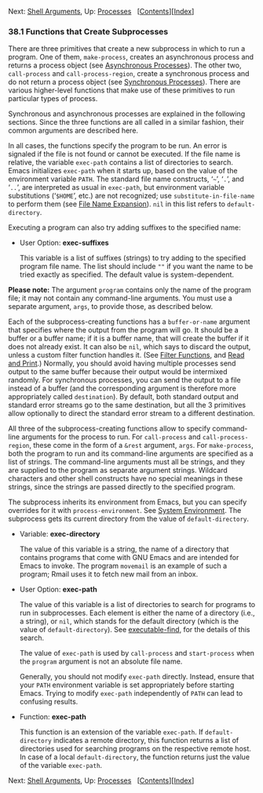 <!-- This is the GNU Emacs Lisp Reference Manual
corresponding to Emacs version 27.2.

Copyright (C) 1990-1996, 1998-2021 Free Software Foundation,
Inc.

Permission is granted to copy, distribute and/or modify this document
under the terms of the GNU Free Documentation License, Version 1.3 or
any later version published by the Free Software Foundation; with the
Invariant Sections being "GNU General Public License," with the
Front-Cover Texts being "A GNU Manual," and with the Back-Cover
Texts as in (a) below.  A copy of the license is included in the
section entitled "GNU Free Documentation License."

(a) The FSF's Back-Cover Text is: "You have the freedom to copy and
modify this GNU manual.  Buying copies from the FSF supports it in
developing GNU and promoting software freedom." -->

<!-- Created by GNU Texinfo 6.7, http://www.gnu.org/software/texinfo/ -->

Next: [Shell Arguments](Shell-Arguments.html), Up: [Processes](Processes.html)   \[[Contents](index.html#SEC_Contents "Table of contents")]\[[Index](Index.html "Index")]

### 38.1 Functions that Create Subprocesses

There are three primitives that create a new subprocess in which to run a program. One of them, `make-process`, creates an asynchronous process and returns a process object (see [Asynchronous Processes](Asynchronous-Processes.html)). The other two, `call-process` and `call-process-region`, create a synchronous process and do not return a process object (see [Synchronous Processes](Synchronous-Processes.html)). There are various higher-level functions that make use of these primitives to run particular types of process.

Synchronous and asynchronous processes are explained in the following sections. Since the three functions are all called in a similar fashion, their common arguments are described here.

In all cases, the functions specify the program to be run. An error is signaled if the file is not found or cannot be executed. If the file name is relative, the variable `exec-path` contains a list of directories to search. Emacs initializes `exec-path` when it starts up, based on the value of the environment variable `PATH`. The standard file name constructs, ‘`~`’, ‘`.`’, and ‘`..`’, are interpreted as usual in `exec-path`, but environment variable substitutions (‘`$HOME`’, etc.) are not recognized; use `substitute-in-file-name` to perform them (see [File Name Expansion](File-Name-Expansion.html)). `nil` in this list refers to `default-directory`.

Executing a program can also try adding suffixes to the specified name:

*   User Option: **exec-suffixes**

    This variable is a list of suffixes (strings) to try adding to the specified program file name. The list should include `""` if you want the name to be tried exactly as specified. The default value is system-dependent.

**Please note:** The argument `program` contains only the name of the program file; it may not contain any command-line arguments. You must use a separate argument, `args`, to provide those, as described below.

Each of the subprocess-creating functions has a `buffer-or-name` argument that specifies where the output from the program will go. It should be a buffer or a buffer name; if it is a buffer name, that will create the buffer if it does not already exist. It can also be `nil`, which says to discard the output, unless a custom filter function handles it. (See [Filter Functions](Filter-Functions.html), and [Read and Print](Read-and-Print.html).) Normally, you should avoid having multiple processes send output to the same buffer because their output would be intermixed randomly. For synchronous processes, you can send the output to a file instead of a buffer (and the corresponding argument is therefore more appropriately called `destination`). By default, both standard output and standard error streams go to the same destination, but all the 3 primitives allow optionally to direct the standard error stream to a different destination.

All three of the subprocess-creating functions allow to specify command-line arguments for the process to run. For `call-process` and `call-process-region`, these come in the form of a `&rest` argument, `args`. For `make-process`, both the program to run and its command-line arguments are specified as a list of strings. The command-line arguments must all be strings, and they are supplied to the program as separate argument strings. Wildcard characters and other shell constructs have no special meanings in these strings, since the strings are passed directly to the specified program.

The subprocess inherits its environment from Emacs, but you can specify overrides for it with `process-environment`. See [System Environment](System-Environment.html). The subprocess gets its current directory from the value of `default-directory`.

*   Variable: **exec-directory**

    The value of this variable is a string, the name of a directory that contains programs that come with GNU Emacs and are intended for Emacs to invoke. The program `movemail` is an example of such a program; Rmail uses it to fetch new mail from an inbox.

<!---->

*   User Option: **exec-path**

    The value of this variable is a list of directories to search for programs to run in subprocesses. Each element is either the name of a directory (i.e., a string), or `nil`, which stands for the default directory (which is the value of `default-directory`). See [executable-find](Locating-Files.html), for the details of this search.

    The value of `exec-path` is used by `call-process` and `start-process` when the `program` argument is not an absolute file name.

    Generally, you should not modify `exec-path` directly. Instead, ensure that your `PATH` environment variable is set appropriately before starting Emacs. Trying to modify `exec-path` independently of `PATH` can lead to confusing results.

<!---->

*   Function: **exec-path**

    This function is an extension of the variable `exec-path`. If `default-directory` indicates a remote directory, this function returns a list of directories used for searching programs on the respective remote host. In case of a local `default-directory`, the function returns just the value of the variable `exec-path`.

Next: [Shell Arguments](Shell-Arguments.html), Up: [Processes](Processes.html)   \[[Contents](index.html#SEC_Contents "Table of contents")]\[[Index](Index.html "Index")]
